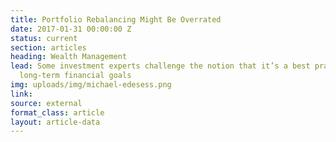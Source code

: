 ```yaml
---
title: Portfolio Rebalancing Might Be Overrated
date: 2017-01-31 00:00:00 Z
status: current
section: articles
heading: Wealth Management
lead: Some investment experts challenge the notion that it’s a best practice for reaching
  long-term financial goals
img: uploads/img/michael-edesess.png
link: 
source: external
format_class: article
layout: article-data
---
```


